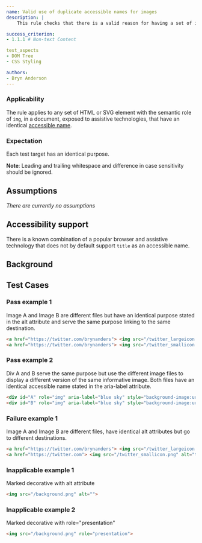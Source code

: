 ```yaml
---
name: Valid use of duplicate accessible names for images
description: |
	This rule checks that there is a valid reason for having a set of images with identical accessible names.

success_criterion:
- 1.1.1 # Non-text Content

test_aspects
- DOM Tree
- CSS Styling

authors:
- Bryn Anderson
---
```


### Applicability

The rule applies to any set of HTML or SVG element with the semantic role of `img`, in a document, exposed to assistive technologies, that have an identical [accessible name]().

### Expectation

Each test target has an identical purpose.

**Note**: Leading and trailing whitespace and difference in case sensitivity should be ignored.

## Assumptions

*There are currently no assumptions*

## Accessibility support

There is a known combination of a popular browser and assistive technology that does not by default support `title` as an accessible name.

## Background

## Test Cases

### Pass example 1

Image A and Image B are different files but have an identical purpose stated in the alt attribute and serve the same purpose linking to the same destination.

```html
<a href="https://twitter.com/brynanders"> <img src="/twitter_largeicon.png" alt="My twitter feed"> </a>
<a href="https://twitter.com/brynanders"> <img src="/twitter_smallicon.png" alt="My twitter feed"> </a>
```

### Pass example 2

Div A and B serve the same purpose but use the different image files to display a different version of the same informative image. Both files have an identical accessible name stated in the aria-label attribute.

```html
<div id="A" role="img" aria-label="blue sky" style="background-image:url('background1.jpg')"> </div>
<div id="B" role="img" aria-label="blue sky" style="background-image:url('background2.jpg')"> </div>
```

### Failure example 1

Image A and Image B are different files, have identical alt attributes but go to different destinations. 

```html
<a href="https://twitter.com/brynanders"> <img src="/twitter_largeicon.png" alt="Twitter"> </a>
<a href="https://twitter.com"> <img src="/twitter_smallicon.png" alt="twitter"> </a>
```

### Inapplicable example 1

Marked decorative with alt attribute
```html
<img src="/background.png" alt="">
```

### Inapplicable example 2

Marked decorative with role="presentation"
```html
<img src="/background.png" role="presentation">
```
